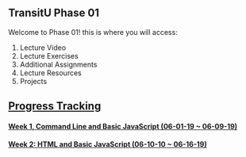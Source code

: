 ## TransitU Phase 01 
Welcome to Phase 01! this is where you will access:
1. Lecture Video
2. Lecture Exercises
3. Additional Assignments
4. Lecture Resources
5. Projects

## [Progress Tracking]()


#### [Week 1, Command Line and Basic JavaScript (06-01-19 ~ 06-09-19)](./week-01/)
#### [Week 2: HTML and Basic JavaScript (06-10-10 ~ 06-16-19)](./week-02/)
